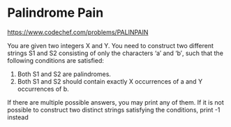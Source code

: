 # Palindrome Pain

https://www.codechef.com/problems/PALINPAIN

You are given two integers X and Y. You need to construct two different strings S1 and S2 consisting of only the characters ‘a′ and ‘b′, such that the following conditions are satisfied:

1. Both S1 and S2 are palindromes.
2. Both S1 and S2 should contain exactly X occurrences of a and Y occurrences of b.

If there are multiple possible answers, you may print any of them. If it is not possible to construct two distinct strings satisfying the conditions, print -1 instead